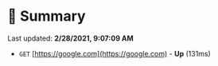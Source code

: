 # 📖 Summary
Last updated: **2/28/2021, 9:07:09 AM**

- `GET` [https://google.com](https://google.com) - **Up** (131ms)
